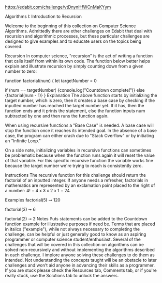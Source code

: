 https://edabit.com/challenge/vtDnynHfWCnMaKYym

Algorithms I: Introduction to Recursion

Welcome to the beginning of this collection on Computer Science Algorithms. Admittedly there are other challenges on Edabit that deal with recursion and algorithmic processes, but these particular challenges are designed to give examples and to educate users on the topics being covered.

Recursion
In computer science, "recursion" is the act of writing a function that calls itself from within its own code. The function below better helps explain and illustrate recursion by simply counting down from a given number to zero:

function factorial(num) {
  let targetNumber = 0

  if (num == targetNumber)
    {console.log("Countdown complete!")}
  else
    {factorial(num - 1)}
}
Explanation
The above function starts by initializing the target number, which is zero, then it creates a base case by checking if the inputted number has reached the target number yet. If it has, then the function ends and it prints the statement, else the function inputs num subtracted by one and then runs the function again.

When using recursive functions a "Base Case" is needed. A base case will stop the function once it reaches its intended goal. In the absence of a base case, the program can either crash due to "Stack Overflow" or by initiating an "Infinite Loop."

On a side note, initializing variables in recursive functions can sometimes be problematic because when the function runs again it will reset the value of that variable. For this specific recursive function the variable works fine because the target number we're trying to reach is consistently zero.

Instructions
The recursive function for this challenge should return the factorial of an inputted integer. If anyone needs a refresher, factorials in mathematics are represented by an exclamation point placed to the right of a number: 4! = 4 x 3 x 2 x 1 = 24

Examples
factorial(5) ➞ 120

factorial(3) ➞ 6

factorial(2) ➞ 2
Notes
Puts statements can be added to the Countdown function example for illustrative purposes if need be.
Terms that are placed in italics ("example"), while not always necessary to completing the challenge, can be helpful or just generally good to know as an aspiring programmer or computer science student/enthusiast.
Several of the challenges that will be covered in this collection on algorithms can be solved non-recursively and without implementing the algorithms described in each challenge. I implore anyone solving these challenges to do them as intended. Not understanding the concepts taught will be an obstacle to later challenges and won't aid anyone in advancing their skills as a programmer.
If you are stuck please check the Resources tab, Comments tab, or if you're really stuck, use the Solutions tab to unlock the answers.